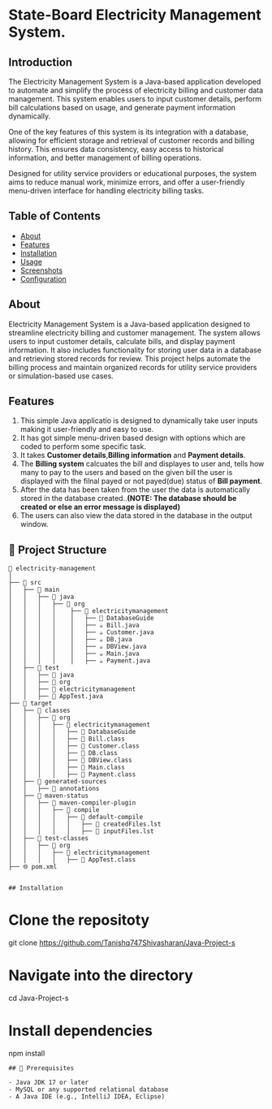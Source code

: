 # State-Board Electricity Management System.

## Introduction
The Electricity Management System is a Java-based application developed to automate and simplify the process of electricity billing and customer data management. This system enables users to input customer details, perform bill calculations based on usage, and generate payment information dynamically.

One of the key features of this system is its integration with a database, allowing for efficient storage and retrieval of customer records and billing history. This ensures data consistency, easy access to historical information, and better management of billing operations.

Designed for utility service providers or educational purposes, the system aims to reduce manual work, minimize errors, and offer a user-friendly menu-driven interface for handling electricity billing tasks.

## Table of Contents
- [About](#about)
- [Features](#features)
- [Installation](#installation)
- [Usage](#usage)
- [Screenshots](#Screenshots)
- [Configuration](#configuration)

## About
Electricity Management System is a Java-based application designed to streamline electricity billing and customer management. The system allows users to input customer details, calculate bills, and display payment information. It also includes functionality for storing user data in a database and retrieving stored records for review. This project helps automate the billing process and maintain organized records for utility service providers or simulation-based use cases.

## Features
1. This simple Java applicatio is designed to dynamically take user inputs making it user-friendly and easy to use.
2. It has got simple menu-driven based design with options which are coded to perform some specific task.
3. It takes **Customer details**,**Billing information** and **Payment details**.
4. The **Billing system** calcuates the bill and displayes to user and, tells how many to pay to the users and based on the given bill the user is displayed with the filnal payed or not payed(due) status of **Bill payment**.
5. After the data has been taken from the user the data is automatically stored in the database created..**(NOTE: The database should be created or else an error message is displayed)**
6. The users can also view the data stored in the database in the output window.

## 📁 Project Structure
```
📁 electricity-management
│
├── 📁 src
│   ├── 📁 main
│   │   ├── 📁 java
│   │   │   ├── 📁 org
│   │   │   │    ├── 📁 electricitymanagement
│   │   │   │    │   ├── 📁 DatabaseGuide
│   │   │   │    │   ├── ☕ Bill.java
│   │   │   │    │   ├── ☕ Customer.java
│   │   │   │    │   ├── ☕ DB.java
│   │   │   │    │   ├── ☕ DBView.java
│   │   │   │    │   ├── ☕ Main.java
│   │   │   │    │   ├── ☕ Payment.java
│   ├── 📁 test
│   │   ├── 📁 java
│   │   ├── 📁 org
│   │   ├── 📁 electricitymanagement
│   │   ├── 📄 AppTest.java
├── 📁 target
│   ├── 📁 classes
│   │   ├── 📁 org
│   │   │   ├── 📁 electricitymanagement
│   │   │   │   ├── 📁 DatabaseGuide
│   │   │   │   ├── 📄 Bill.class
│   │   │   │   ├── 📄 Customer.class
│   │   │   │   ├── 📄 DB.class
│   │   │   │   ├── 📄 DBView.class
│   │   │   │   ├── 📄 Main.class
│   │   │   │   ├── 📄 Payment.class
│   ├── 📁 generated-sources
│   │   ├── 📁 annotations
│   ├── 📁 maven-status
│   │   ├── 📁 maven-compiler-plugin
│   │   │   ├── 📁 compile
│   │   │   │   ├── 📁 default-compile
│   │   │   │   │   ├── 📄 createdFiles.lst
│   │   │   │   │   ├── 📄 inputFiles.lst
│   ├── 📁 test-classes
│   │   ├── 📁 org
│   │   │   ├── 📁 electricitymanagement
│   │   │   │   ├── 📄 AppTest.class
├── 🌐 pom.xml


## Installation
```
# Clone the repositoty
git clone https://github.com/Tanishq747Shivasharan/Java-Project-s

# Navigate into the directory
cd Java-Project-s

# Install dependencies
npm install
```
## 🔧 Prerequisites

- Java JDK 17 or later
- MySQL or any supported relational database
- A Java IDE (e.g., IntelliJ IDEA, Eclipse)


